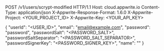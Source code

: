 POST /v1/users/scrypt-modified HTTP/1.1
Host: cloud.appwrite.io
Content-Type: application/json
X-Appwrite-Response-Format: 1.6.0
X-Appwrite-Project: <YOUR_PROJECT_ID>
X-Appwrite-Key: <YOUR_API_KEY>

{
  "userId": "<USER_ID>",
  "email": "email@example.com",
  "password": "password",
  "passwordSalt": "<PASSWORD_SALT>",
  "passwordSaltSeparator": "<PASSWORD_SALT_SEPARATOR>",
  "passwordSignerKey": "<PASSWORD_SIGNER_KEY>",
  "name": "<NAME>"
}
